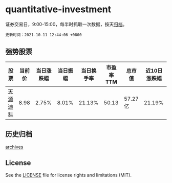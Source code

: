 # quantitative-investment

证券交易日，9:00-15:00，每半时抓取一次数据，按天[归档](archives)。

`更新时间：2021-10-11 12:44:06 +0800`

## 强势股票

|股票|当前价|当日涨跌幅|当日振幅|当日换手率|市盈率TTM|总市值|近10日涨跌幅|
|----|----|----|----|----|----|----|----|
|[天源迪科](https://xueqiu.com/S/SZ300047)|8.98|2.75%|8.01%|21.13%|50.13|57.27亿|21.19%|

## 历史归档

[archives](archives)

## License

See the [LICENSE](LICENSE) file for license rights and limitations (MIT).